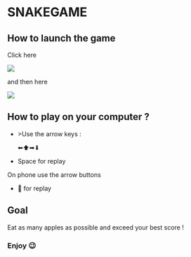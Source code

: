 # SNAKEGAME

<h2>How to launch the game</h2>
<p>Click here</p>
<img src="https://github.com/ryu-75/snakegame/assets/79263476/3c654292-6ec5-4790-a6bc-9678edf96b01"></img>
<br>
<p>and then here</p>
<img src="https://github.com/ryu-75/snakegame/assets/79263476/01759565-9ff4-4dfc-ab9d-63301763cd89"></img>
<br>

<h2>How to play on your computer ?</h2>
<ul>
  <li>
    <p>>Use the arrow keys :</p>
    <p>⬅⬆➡⬇</p>
  </li>
  <li>
    <p>Space for replay</p>
  </li>
</ul>

<p>On phone use the arrow buttons</p>
<ul>
  <li>
    <p>🔄 for replay</p>
  </li>
</ul>

<h2>Goal</h2>
<p>Eat as many apples as possible and exceed your best score !</p>

<h3>Enjoy 😉</h3>
